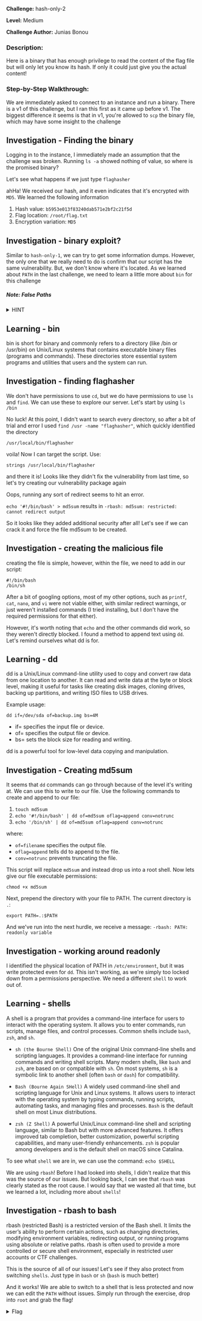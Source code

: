 **Challenge:** hash-only-2

**Level:** Medium

**Challenge Author:** Junias Bonou

### Description: 
Here is a binary that has enough privilege to read the content of the flag file but will only let you know its hash. If only it could just give you the actual content!

### Step-by-Step Walkthrough:
We are immediately asked to connect to an instance and run a binary. There is a v1 of this challenge, but I ran this first as it came up before v1. The biggest difference it seems is that in v1, you're allowed to `scp` the binary file, which may have some insight to the challenge

## Investigation - Finding the binary
Logging in to the instance, I immediately made an assumption that the challenge was broken. Running `ls -a` showed nothing of value, so where is the promised binary? 

Let's see what happens if we just type `flaghasher`

ahHa! We received our hash, and it even indicates that it's encrypted with `MD5`. We learned the following information

1. Hash value: `b5953e013f83240dab571e2bf2c21f5d`
2. Flag location: `/root/flag.txt`
3. Encryption variation: `MD5`

## Investigation - binary exploit?
Similar to `hash-only-1`, we can try to get some information dumps. However, the only one that we really need to do is confirm that our script has the same vulnerability. But, we don't know where it's located. As we learned about `PATH` in the last challenge, we need to learn a little more about `bin` for this challenge 

##### Note: False Paths
<details><summary>HINT</summary>
    <pre>
    I spend a lot of time in this walkthrough going down false paths before understanding what the issue really is. If you want to skip a lot of these ramblings and testing, go to `Investigation - rbash to bash` near the end.
    </pre>
   </details>

## Learning - bin
bin is short for binary and commonly refers to a directory (like /bin or /usr/bin) on Unix/Linux systems that contains executable binary files (programs and commands). These directories store essential system programs and utilities that users and the system can run.

## Investigation - finding flaghasher
We don't have permissions to use `cd`, but we do have permissions to use `ls` and `find`. We can use these to explore our server. Let's start by using `ls /bin`

No luck! At this point, I didn't want to search every directory, so after a bit of trial and error I used `find /usr -name "flaghasher"`, which quickly identified the directory

`/usr/local/bin/flaghasher`

voila! Now I can target the script. Use:

`strings /usr/local/bin/flaghasher`

and there it is! Looks like they didn't fix the vulnerability from last time, so let's try creating our vulnerability package again

Oops, running any sort of redirect seems to hit an error.

`echo '#!/bin/bash' > md5sum` results in `-rbash: md5sum: restricted: cannot redirect output`

So it looks like they added additional security after all! Let's see if we can crack it and force the file md5sum to be created.

## Investigation - creating the malicious file

creating the file is simple, however, within the file, we need to add in our script:

```
#!/bin/bash
/bin/sh
```

After a bit of googling options, most of my other options, such as `printf`, `cat`, `nano`, and `vi` were not viable either, with similar redirect warnings, or just weren't installed commands (I tried installing, but I don't have the required permissions for that either).

However, it's worth noting that `echo` and the other commands did work, so they weren't directly blocked. I found a method to append text using `dd`. Let's remind ourselves what dd is for.

## Learning - dd
dd is a Unix/Linux command-line utility used to copy and convert raw data from one location to another. It can read and write data at the byte or block level, making it useful for tasks like creating disk images, cloning drives, backing up partitions, and writing ISO files to USB drives.

Example usage:

`dd if=/dev/sda of=backup.img bs=4M`

* if= specifies the input file or device.
* of= specifies the output file or device.
* bs= sets the block size for reading and writing.

dd is a powerful tool for low-level data copying and manipulation.

## Investigation - Creating md5sum
It seems that `dd` commands can go through because of the level it's writing at. We can use this to write to our file. Use the following commands to create and append to our file:

1. `touch md5sum`
2. `echo '#!/bin/bash' | dd of=md5sum oflag=append conv=notrunc`
3. `echo '/bin/sh' | dd of=md5sum oflag=append conv=notrunc`

where:
* `of=filename` specifies the output file.
* `oflag=append` tells dd to append to the file.
* `conv=notrunc` prevents truncating the file.

This script will replace `md5sum` and instead drop us into a root shell. Now lets give our file executable permissions:

`chmod +x md5sum`

Next, prepend the directory with your file to PATH. The current directory is `.`:

`export PATH=.:$PATH`

And we've run into the next hurdle, we receive a message: `-rbash: PATH: readonly variable`

## Investigation - working around readonly
I identified the physical location of PATH in `/etc/environment`, but it was write protected even for `dd`. This isn't working, as we're simply too locked down from a permissions perspective. We need a different `shell` to work out of.

## Learning - shells
A shell is a program that provides a command-line interface for users to interact with the operating system. It allows you to enter commands, run scripts, manage files, and control processes. Common shells include `bash`, `zsh`, and `sh`.

* `sh (the Bourne Shell)`
One of the original Unix command-line shells and scripting languages. It provides a command-line interface for running commands and writing shell scripts. Many modern shells, like `bash` and `zsh`, are based on or compatible with `sh`. On most systems, `sh` is a symbolic link to another shell (often `bash` or `dash`) for compatibility.

* `Bash (Bourne Again SHell)`
A widely used command-line shell and scripting language for Unix and Linux systems. It allows users to interact with the operating system by typing commands, running scripts, automating tasks, and managing files and processes. `Bash` is the default shell on most Linux distributions.

* `zsh (Z Shell)`
A powerful Unix/Linux command-line shell and scripting language, similar to Bash but with more advanced features. It offers improved tab completion, better customization, powerful scripting capabilities, and many user-friendly enhancements. `zsh` is popular among developers and is the default shell on macOS since Catalina.

To see what `shell` we are in, we can use the command: `echo $SHELL`

We are using `rbash`! Before I had looked into shells, I didn't realize that this was the source of our issues. But looking back, I can see that `rbash` was clearly stated as the root cause. I would say that we wasted all that time, but we learned a lot, including more about `shells`!

## Investigation - rbash to bash
rbash (restricted Bash) is a restricted version of the Bash shell. It limits the user’s ability to perform certain actions, such as changing directories, modifying environment variables, redirecting output, or running programs using absolute or relative paths. rbash is often used to provide a more controlled or secure shell environment, especially in restricted user accounts or CTF challenges.

This is the source of all of our issues! Let's see if they also protect from switching `shells`. Just type in `bash` or `sh` (`bash` is much better)

And it works! We are able to switch to a shell that is less protected and now we can edit the `PATH` without issues. Simply run through the exercise, drop into `root` and grab the flag! 

<details><summary>Flag</summary>
    <pre>
    picoCTF{Co-@utH0r_Of_Sy5tem_b!n@riEs_5547c7aa}
    </pre>
   </details>